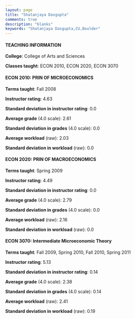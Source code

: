 ```yaml
---
layout: page
title: "Shatanjaya Dasgupta" 
comments: true
description: "blanks"
keywords: "Shatanjaya Dasgupta,CU,Boulder"
---
```

<head>
<script src="https://ajax.googleapis.com/ajax/libs/jquery/2.1.3/jquery.min.js"></script>
<script src="https://dl.dropboxusercontent.com/s/pc42nxpaw1ea4o9/highcharts.js?dl=0"></script>
<!-- <script src="../assets/js/highcharts.js"></script> -->
<style type="text/css">@font-face {
	font-family: "Bebas Neue";
	src: url(https://www.filehosting.org/file/details/544349/BebasNeue Regular.otf) format("opentype");
	}
	h1.Bebas { 
		font-family: "Bebas Neue", Verdana, Tahoma;
	}
</style>
</head>
	   
#### TEACHING INFORMATION

**College**: College of Arts and Sciences

**Classes taught**: ECON 2010, ECON 2020, ECON 3070

#### ECON 2010: PRIN OF MICROECONOMICS

**Terms taught**: Fall 2008

**Instructor rating**: 4.63

**Standard deviation in instructor rating**: 0.0

**Average grade** (4.0 scale): 2.61

**Standard deviation in grades** (4.0 scale): 0.0

**Average workload** (raw): 2.03

**Standard deviation in workload** (raw): 0.0

#### ECON 2020: PRIN OF MACROECONOMICS

**Terms taught**: Spring 2009

**Instructor rating**: 4.49

**Standard deviation in instructor rating**: 0.0

**Average grade** (4.0 scale): 2.79

**Standard deviation in grades** (4.0 scale): 0.0

**Average workload** (raw): 2.16

**Standard deviation in workload** (raw): 0.0

#### ECON 3070: Intermediate Microeconomic Theory

**Terms taught**: Fall 2009, Spring 2010, Fall 2010, Spring 2011

**Instructor rating**: 5.13

**Standard deviation in instructor rating**: 0.14

**Average grade** (4.0 scale): 2.38

**Standard deviation in grades** (4.0 scale): 0.14

**Average workload** (raw): 2.41

**Standard deviation in workload** (raw): 0.19

